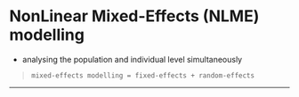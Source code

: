 # NonLinear Mixed-Effects (NLME) modelling
* analysing the population and individual level simultaneously
>     mixed-effects modelling = fixed-effects + random-effects

---
